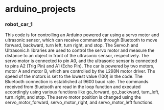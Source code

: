# arduino_projects

### robot_car_1
This code is for controlling an Arduino powered car using a servo motor and ultrasonic sensor, which can receive commands through Bluetooth to move forward, backward, turn left, turn right, and stop. The Servo.h and Ultrasonic.h libraries are used to control the servo motor and measure the distance to an object in front of the ultrasonic sensor, respectively. The servo motor is connected to pin A0, and the ultrasonic sensor is connected to pins A2 (Trig Pin) and A1 (Echo Pin). The car is powered by two motors, motor A and motor B, which are controlled by the L298N motor driver. The speed of the motors is set to the lowest value (100) in the code. The Bluetooth connection is established at 9600 baud rate. The commands received from Bluetooth are read in the loop function and executed accordingly using various functions like go_forward, go_backward, turn_left, turn_right, and stop. The servo motor position is changed using the servo_motor_forward, servo_motor_right, and servo_motor_left functions.
